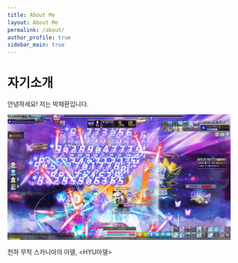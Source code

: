 ```yaml
---
title: About Me
layout: About Me
permalink: /about/
author_profile: true
sidebar_main: true
---
```


# 자기소개

안녕하세요! 저는 박채환입니다.

<img src="./../images/about/Maple_230721_165107.jpg" alt="Maple_230721_165107" style="zoom: 50%;" />

천하 무적 스카니아의 아델, <HYU아델> 

